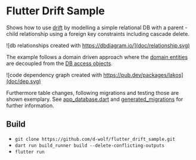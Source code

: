 # Flutter Drift Sample

Shows how to use [drift](https://pub.dev/packages/drift) by modelling a simple relational DB with a parent - child relationship using a foreign key constraints including cascade delete.

![db relationships created with https://dbdiagram.io/](doc/relationship.svg)

The example follows a domain driven approach where the [domain entities](lib/domain/entities/) are decoupled from the [DB access objects](lib/data/models/).

![code dependency graph created with https://pub.dev/packages/lakos](doc/dep.svg)

Furthermore table changes, following migrations and testing those are shown exemplary. See [app_database.dart](lib/data/datasources/app_database.dart) and [generated_migrations](drift_schemas/) for further information.

## Build

- `git clone https://github.com/d-wolf/flutter_drift_sample.git`
- `dart run build_runner build --delete-conflicting-outputs`
- `flutter run`
